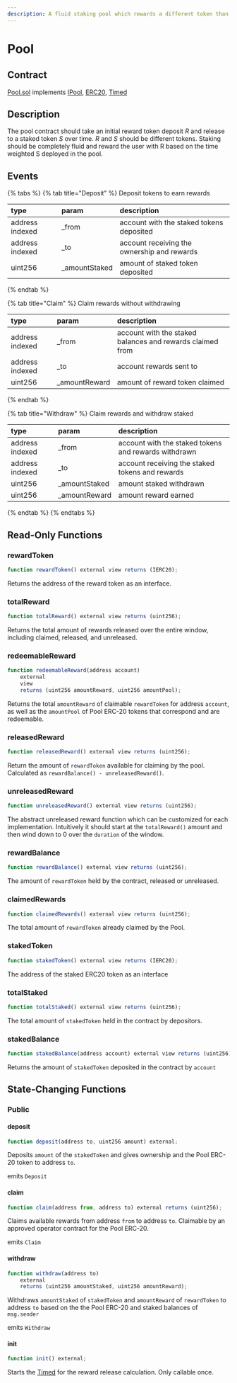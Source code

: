 ```yaml
---
description: A fluid staking pool which rewards a different token than is staked
---
```


# Pool

## Contract

[Pool.sol](https://github.com/fei-protocol/fei-protocol-core/blob/master/contracts/pool/Pool.sol) implements [IPool](https://github.com/fei-protocol/fei-protocol-core/blob/master/contracts/pool/IPool.sol), [ERC20](https://docs.openzeppelin.com/contracts/3.x/api/token/erc20#ERC20), [Timed](https://github.com/fei-protocol/fei-protocol-core/blob/master/contracts/utils/Timed.sol)

## Description

The pool contract should take an initial reward token deposit _R_ and release to a staked token _S_ over time. _R_ and _S_ should be different tokens. Staking should be completely fluid and reward the user with R based on the time weighted S deployed in the pool.

## Events

{% tabs %}
{% tab title="Deposit" %}
Deposit tokens to earn rewards

| type | param | description |
| :--- | :--- | :--- |
| address indexed | \_from | account with the staked tokens deposited |
| address indexed | \_to | account receiving the ownership and rewards |
| uint256 | \_amountStaked | amount of staked token deposited |
{% endtab %}

{% tab title="Claim" %}
Claim rewards without withdrawing

| type | param | description |
| :--- | :--- | :--- |
| address indexed | \_from | account with the staked balances and rewards claimed from |
| address indexed | \_to | account rewards sent to |
| uint256 | \_amountReward | amount of reward token claimed |
{% endtab %}

{% tab title="Withdraw" %}
Claim rewards and withdraw staked

| type | param | description |
| :--- | :--- | :--- |
| address indexed | \_from | account with the staked tokens and rewards withdrawn |
| address indexed | \_to | account receiving the staked tokens and rewards |
| uint256 | \_amountStaked | amount staked withdrawn |
| uint256 | \_amountReward | amount reward earned |
{% endtab %}
{% endtabs %}

## Read-Only Functions

### rewardToken

```javascript
function rewardToken() external view returns (IERC20);
```

Returns the address of the reward token as an interface.

### totalReward

```javascript
function totalReward() external view returns (uint256);
```

Returns the total amount of rewards released over the entire window, including claimed, released, and unreleased.

### redeemableReward

```javascript
function redeemableReward(address account)
    external
    view
    returns (uint256 amountReward, uint256 amountPool);
```

Returns the total `amountReward` of claimable `rewardToken` for address `account`, as well as the `amountPool` of Pool ERC-20 tokens that correspond and are redeemable.

### releasedReward

```javascript
function releasedReward() external view returns (uint256);
```

Return the amount of `rewardToken` available for claiming by the pool. Calculated as `rewardBalance() - unreleasedReward()`.

### unreleasedReward

```javascript
function unreleasedReward() external view returns (uint256);
```

The abstract unreleased reward function which can be customized for each implementation. Intuitively it should start at the `totalReward()` amount and then wind down to 0 over the `duration` of the window.

### rewardBalance

```javascript
function rewardBalance() external view returns (uint256);
```

The amount of `rewardToken` held by the contract, released or unreleased.

### claimedRewards

```javascript
function claimedRewards() external view returns (uint256);
```

The total amount of `rewardToken` already claimed by the Pool.

### stakedToken

```javascript
function stakedToken() external view returns (IERC20);
```

The address of the staked ERC20 token as an interface

### totalStaked

```javascript
function totalStaked() external view returns (uint256);
```

The total amount of `stakedToken` held in the contract by depositors.

### stakedBalance

```javascript
function stakedBalance(address account) external view returns (uint256);
```

Returns the amount of `stakedToken` deposited in the contract by `account`

## State-Changing Functions <a id="state-changing-functions"></a>

### Public

#### deposit

```javascript
function deposit(address to, uint256 amount) external;
```

Deposits `amount` of the `stakedToken` and gives ownership and the Pool ERC-20 token to address `to`.

emits `Deposit`

#### claim

```javascript
function claim(address from, address to) external returns (uint256);
```

Claims available rewards from address `from` to address `to`. Claimable by an approved operator contract for the Pool ERC-20.

emits `Claim`

#### withdraw

```javascript
function withdraw(address to)
    external
    returns (uint256 amountStaked, uint256 amountReward);
```

Withdraws `amountStaked` of `stakedToken` and `amountReward` of `rewardToken` to address `to` based on the the Pool ERC-20 and staked balances of `msg.sender`

emits `Withdraw`

#### init

```javascript
function init() external;
```

Starts the [Timed](../references/timed.md) for the reward release calculation. Only callable once.

